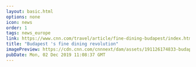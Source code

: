 ```yaml
---
layout: basic.html
options: none
icon: news
order: 1
tags: news_europe
link: https://www.cnn.com/travel/article/fine-dining-budapest/index.html
title: "Budapest 's fine dining revolution"
imagePreview: https://cdn.cnn.com/cnnnext/dam/assets/191126174833-budapest-restaurants---salt-video-synd-2.jpg
pubDate: Mon, 02 Dec 2019 11:08:37 GMT
---
```

